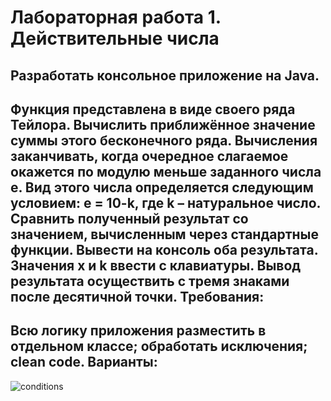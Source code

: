 Лабораторная работа 1.  Действительные числа
=================================================
Разработать консольное приложение на Java.
----------------------------------------------------
Функция представлена в виде своего ряда Тейлора. Вычислить приближённое значение суммы этого бесконечного ряда. Вычисления заканчивать, когда очередное слагаемое окажется по модулю меньше заданного числа e. Вид этого числа определяется  следующим условием:
 e = 10-k, где k – натуральное число.
Сравнить полученный результат со значением, вычисленным через стандартные функции. Вывести на консоль оба результата.
Значения x и k ввести с клавиатуры.
Вывод результата осуществить с тремя знаками после десятичной точки.
Требования: 
----------------------------------------------------------
Всю логику приложения разместить в отдельном классе; обработать исключения; clean code.
Варианты:
--------------------
![conditions](https://8ad268e9-a-62cb3a1a-s-sites.googlegroups.com/site/famcsbsu/labs/programming/task1/Task1.jpg?attachauth=ANoY7crRxDxgw707TwSk09uU8Oh1bSKg2EWaP_brT7bLsnGf3N_eGkV-9pCunOAahDKCNy8rGhvJwA0PxA8TjJNUs-CXMTEoWGUvNdZT7jTELUCB1NKD1HIYndMwjDgevP1DHLO5M08lf94kvwJ9Kf6zNF_1qAbiPzZNtOmaxY31QPk69bnFw-cOkzjk5ErF74fF0YVc37AzuXOGzDPRQ3ffKKxLJsod7shOQh9yzuzh0sEz93tiCUw%3D&attredirects=0)
